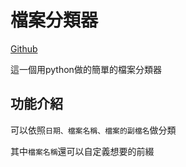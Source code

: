 # 檔案分類器

[Github](https://github.com/lucashsu95/file-manage)

這一個用python做的簡單的檔案分類器

## 功能介紹
可以依照`日期、檔案名稱、檔案的副檔名`做分類

其中`檔案名稱`還可以自定義想要的前綴